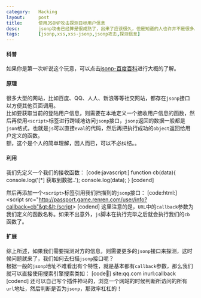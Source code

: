```yaml
---
category:	Hacking
layout:		post
title:		使用JSONP攻击探测目标用户信息
desc:		jsonp攻击已经算是很成熟了，出来了应该很久，但是知道的人也许并不是很多。这个玩意能做什么呢？也许你能让TA发挥更强大！
tags:		[jsonp,xss,xss-jsonp,jsonp攻击,探测信息]
---
```

#### 科普
如果你是第一次听说这个玩意，可以点击[jsonp-百度百科](http://baike.baidu.com/view/2131174.htm?fr=aladdin)进行大概的了解。    

#### 原理
很多大型的网站，比如百度、QQ、人人、新浪等等社交网站，都存在`jsonp`接口以方便其他页面调用。    
比如要获取当前的登陆用户信息，则需要在本地定义一个接收用户信息的函数，然后再使用`<script>`标签进行跨域地访问`jsonp`接口，`jsonp`返回的数据一般都是`json`格式，也就是`js`可以直接`eval`的代码，然后再把执行成功的`object`返回给用户定义的函数。    
额，这个是个人的简单理解，因人而已，可以不必纠结。。

#### 利用
我们先定义一个我们的接收函数：
[code:javascript:]
function cb(data){
	console.log('[*] 获取到数据..');
	console.log(data);
}
[codend]

然后再添加一个`<script>`标签引用我们扫描到的`jsonp`接口：
[code:html:]
&lt;script src="http://passport.game.renren.com/user/info?callback=cb"&gt;&lt;/script&gt;
[codend]
这里注意的是，`URL`中的`callback`参数为我们定义的函数名称。如果不出意外，`js`脚本在执行完毕之后就会执行我们的`cb`函数了。

#### 扩展
综上所述，如果我们需要探测对方的信息，则需要更多的`jsonp`接口来探测，这时候问题就来了，我们如何去扫描`jsonp`接口呢？    
根据一般的`jsonp`地址不难看出有个特性，就是基本都有`callback`参数，那么我们就可以直接使用搜索引擎搜索类如：
[code:shell:]
site:qq.com inurl:callback
[codend]
还可以自己写个插件神马的，浏览一个网站的时候判断所访问的所有`url`地址，然后判断是否为`jsonp`，那效率杠杠的！